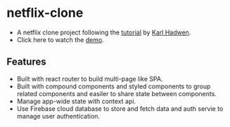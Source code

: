 # netflix-clone
- A netflix clone project following the [tutorial](https://www.youtube.com/watch?v=x_EEwGe-a9o) by [Karl Hadwen](https://github.com/karlhadwen/netflix).
- Click here to watch the [demo](https://netflix-clone-e307f.web.app/browse/).

## Features
- Built with react router to build multi-page like SPA.
- Built with compound components and styled components to group related components and easiler to share state between components.
- Manage app-wide state with context api.
- Use Firebase cloud database to store and fetch data and auth servie to manage user authentication.


